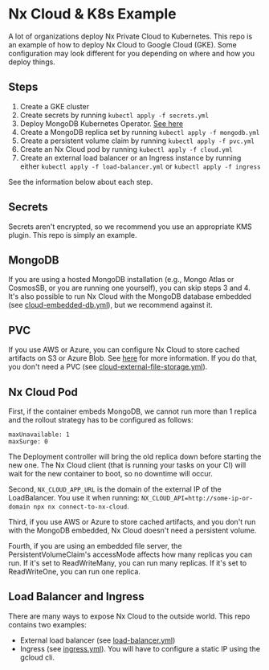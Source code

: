 # Nx Cloud & K8s Example

A lot of organizations deploy Nx Private Cloud to Kubernetes. This repo is an example of how to deploy Nx Cloud to Google Cloud (GKE). Some configuration may look different for you depending on where and how you deploy things.

## Steps

1. Create a GKE cluster
2. Create secrets by running `kubectl apply -f secrets.yml`
3. Deploy MongoDB Kubernetes Operator. [See here](https://github.com/mongodb/mongodb-kubernetes-operator)
4. Create a MongoDB replica set by running `kubectl apply -f mongodb.yml`
5. Create a persistent volume claim by running `kubectl apply -f pvc.yml`
6. Create an Nx Cloud pod by running `kubectl apply -f cloud.yml`
7. Create an external load balancer or an Ingress instance by running either `kubectl apply -f load-balancer.yml` or `kubectl apply -f ingress`

See the information below about each step.

## Secrets

Secrets aren't encrypted, so we recommend you use an appropriate KMS plugin. This repo is simply an example.

## MongoDB

If you are using a hosted MongoDB installation (e.g., Mongo Atlas or CosmosSB, or you are running one yourself), you can skip steps 3 and 4. It's also possible to run Nx Cloud with the MongoDB database embedded (see [cloud-embedded-db.yml](https://github.com/nrwl/nxcloud-k8s/blob/main/cloud-embedded-db.yml)), but we recommend against it.

## PVC

If you use AWS or Azure, you can configure Nx Cloud to store cached artifacts on S3 or Azure Blob. See [here](https://nx.app/docs/get-started-with-private-cloud-community#using-external-file-storage) for more information. If you do that, you don't need a PVC (see [cloud-external-file-storage.yml](https://github.com/nrwl/nxcloud-k8s/blob/main/cloud-external-file-storage.yml)).

## Nx Cloud Pod

First, if the container embeds MongoDB, we cannot run more than 1 replica and the rollout strategy has to be configured as follows:

```
maxUnavailable: 1
maxSurge: 0
```

The Deployment controller will bring the old replica down before starting the new one. The Nx Cloud client (that is running your tasks on your CI) will wait for the new container to boot, so no downtime will occur.

Second, `NX_CLOUD_APP_URL` is the domain of the external IP of the LoadBalancer. You use it when running: `NX_CLOUD_API=http://some-ip-or-domain npx nx connect-to-nx-cloud`.

Third, if you use AWS or Azure to store cached artifacts, and you don't run with the MongoDB embedded, Nx Cloud doesn't need a persistent volume.

Fourth, if you are using an embedded file server, the PersistentVolumeClaim's accessMode affects how many replicas you can run. If it's set to ReadWriteMany, you can run many replicas. If it's set to ReadWriteOne, you can run one replica.

## Load Balancer and Ingress

There are many ways to expose Nx Cloud to the outside world. This repo contains two examples:
* External load balancer (see [load-balancer.yml](https://github.com/nrwl/nxcloud-k8s/blob/main/load-balancer.yml))
* Ingress (see [ingress.yml](https://github.com/nrwl/nxcloud-k8s/blob/main/ingress.yml)). You will have to configure a static IP using the gcloud cli.
